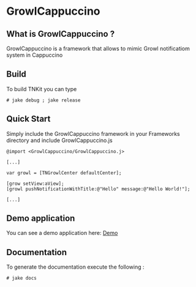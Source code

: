 # GrowlCappuccino</h2>

## What is GrowlCappuccino ?</h3>

GrowlCappuccino is a framework that allows to mimic Growl notificatiom system in Cappuccino


## Build

To build TNKit you can type

    # jake debug ; jake release


## Quick Start</h3>

Simply include the GrowlCappuccino framework in your Frameworks directory and include GrowlCappuccino.js

    @import <GrowlCappuccino/GrowlCappuccino.j>
    
    [...]
    
    var growl = [TNGrowlCenter defaultCenter];
    
    [grow setView:aView];
    [growl pushNotificationWithTitle:@"Hello" message:@"Hello World!"];
    
    [...]


## Demo application

You can see a demo application here: [Demo](http://github.com/primalmotion/GrowlCappuccino-Example/)


## Documentation

To generate the documentation execute the following :

    # jake docs
